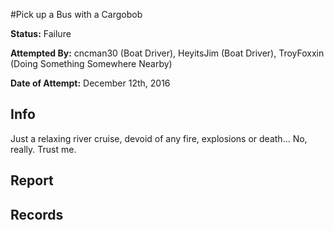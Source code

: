 #Pick up a Bus with a Cargobob

**Status:** <span class="status failure">Failure</span>

**Attempted By:** <span>cncman30</span> (Boat Driver), <span>HeyitsJim</span> (Boat Driver), <span>TroyFoxxin</span> (Doing Something Somewhere Nearby)

**Date of Attempt:** December 12th, 2016

## Info
Just a relaxing river cruise, devoid of any fire, explosions or death... No, really. Trust me. 

## Report


## Records 
